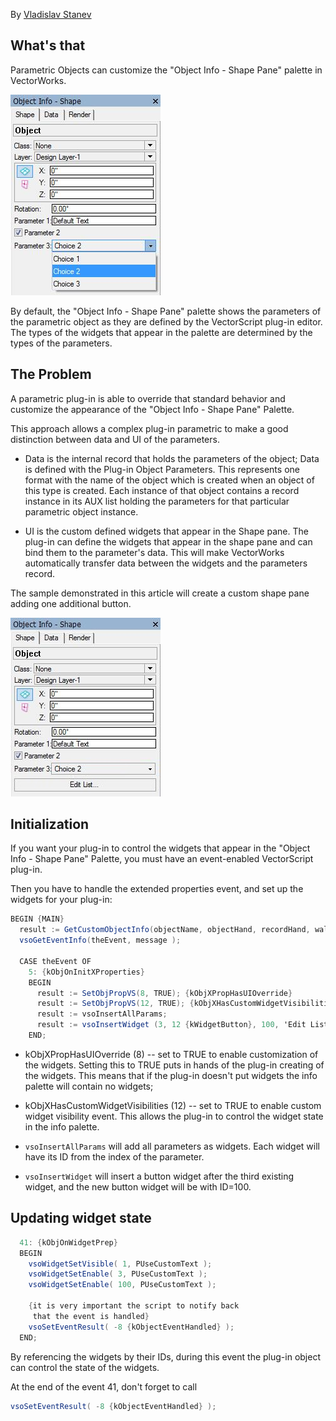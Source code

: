 By [Vladislav Stanev](mailto:vstanev@nemetschek.net)

## What's that

Parametric Objects can customize the "Object Info - Shape Pane" palette in VectorWorks.

![Sample Object Shape Pane](images/SampleObjShapePane.jpg)

By default, the "Object Info - Shape Pane" palette shows the parameters of the parametric object as they are defined by the VectorScript plug-in editor. The types of the widgets that appear in the palette are determined by the types of the parameters.

## The Problem

A parametric plug-in is able to override that standard behavior and customize the appearance of the "Object Info - Shape Pane" Palette.

This approach allows a complex plug-in parametric to make a good distinction between data and UI of the parameters.

* Data is the internal record that holds the parameters of the object; Data is defined with the Plug-in Object Parameters. This represents one format with the name of the object which is created when an object of this type is created. Each instance of that object contains a record instance in its AUX list holding the parameters for that particular parametric object instance.

* UI is the custom defined widgets that appear in the Shape pane. The plug-in can define the widgets that appear in the shape pane and can bind them to the parameter's data. This will make VectorWorks automatically transfer data between the widgets and the parameters record.

The sample demonstrated in this article will create a custom shape pane adding one additional button.

![Custom Shape Pane Simple](images/CustomShapePaneSimple.jpg)

## Initialization

If you want your plug-in to control the widgets that appear in the "Object Info - Shape Pane" Palette, you must have an event-enabled VectorScript plug-in.

Then you have to handle the extended properties event, and set up the widgets for your plug-in:

```vs
BEGIN {MAIN}
  result := GetCustomObjectInfo(objectName, objectHand, recordHand, wallHand);
  vsoGetEventInfo(theEvent, message );

  CASE theEvent OF
    5: {kObjOnInitXProperties}
    BEGIN
      result := SetObjPropVS(8, TRUE); {kObjXPropHasUIOverride}
      result := SetObjPropVS(12, TRUE); {kObjXHasCustomWidgetVisibilities}
      result := vsoInsertAllParams;
      result := vsoInsertWidget (3, 12 {kWidgetButton}, 100, 'Edit List...', 0);
    END;
```

* kObjXPropHasUIOverride (8) -- set to TRUE to enable customization of the widgets. Setting this to TRUE puts in hands of the plug-in creating of the widgets. This means that if the plug-in doesn't put widgets the info palette will contain no widgets;

* kObjXHasCustomWidgetVisibilities (12) -- set to TRUE to enable custom widget visibility event. This allows the plug-in to control the widget state in the info palette.

* `vsoInsertAllParams` will add all parameters as widgets. Each widget will have its ID from the index of the parameter.

* `vsoInsertWidget` will insert a button widget after the third existing widget, and the new button widget will be with ID=100.

## Updating widget state

```vs
  41: {kObjOnWidgetPrep}
  BEGIN
    vsoWidgetSetVisible( 1, PUseCustomText );
    vsoWidgetSetEnable( 3, PUseCustomText );
    vsoWidgetSetEnable( 100, PUseCustomText );

    {it is very important the script to notify back
     that the event is handled}
    vsoSetEventResult( -8 {kObjectEventHandled} );
  END;
```

By referencing the widgets by their IDs, during this event the plug-in object can control the state of the widgets.

At the end of the event 41, don't forget to call 

```vs
vsoSetEventResult( -8 {kObjectEventHandled} );
